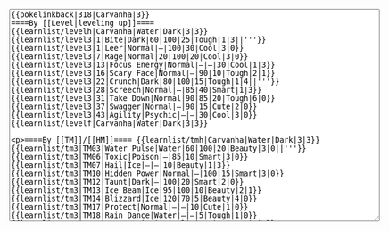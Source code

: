 </p><textarea readonly="" accesskey="," id="wpTextbox1" cols="80" rows="25" style="" class="mw-editfont-monospace" lang="en" dir="ltr" name="wpTextbox1">{{pokelinkback|318|Carvanha|3}}
====By [[Level|leveling up]]====
{{learnlist/levelh|Carvanha|Water|Dark|3|3}}
{{learnlist/level3|1|Bite|Dark|60|100|25|Tough|1|3||'''}}
{{learnlist/level3|1|Leer|Normal|—|100|30|Cool|3|0}}
{{learnlist/level3|7|Rage|Normal|20|100|20|Cool|3|0}}
{{learnlist/level3|13|Focus Energy|Normal|—|—|30|Cool|1|3}}
{{learnlist/level3|16|Scary Face|Normal|—|90|10|Tough|2|1}}
{{learnlist/level3|22|Crunch|Dark|80|100|15|Tough|1|4||'''}}
{{learnlist/level3|28|Screech|Normal|—|85|40|Smart|1|3}}
{{learnlist/level3|31|Take Down|Normal|90|85|20|Tough|6|0}}
{{learnlist/level3|37|Swagger|Normal|—|90|15|Cute|2|0}}
{{learnlist/level3|43|Agility|Psychic|—|—|30|Cool|3|0}}
{{learnlist/levelf|Carvanha|Water|Dark|3|3}}

====By [[TM]]/[[HM]]====
{{learnlist/tmh|Carvanha|Water|Dark|3|3}}
{{learnlist/tm3|TM03|Water Pulse|Water|60|100|20|Beauty|3|0||'''}}
{{learnlist/tm3|TM06|Toxic|Poison|—|85|10|Smart|3|0}}
{{learnlist/tm3|TM07|Hail|Ice|—|—|10|Beauty|1|3}}
{{learnlist/tm3|TM10|Hidden Power|Normal|—|100|15|Smart|3|0}}
{{learnlist/tm3|TM12|Taunt|Dark|—|100|20|Smart|2|0}}
{{learnlist/tm3|TM13|Ice Beam|Ice|95|100|10|Beauty|2|1}}
{{learnlist/tm3|TM14|Blizzard|Ice|120|70|5|Beauty|4|0}}
{{learnlist/tm3|TM17|Protect|Normal|—|—|10|Cute|1|0}}
{{learnlist/tm3|TM18|Rain Dance|Water|—|—|5|Tough|1|0}}
{{learnlist/tm3|TM21|Frustration|Normal|—|100|20|Cute|1|0}}
{{learnlist/tm3|TM27|Return|Normal|—|100|20|Cute|1|0}}
{{learnlist/tm3|TM32|Double Team|Normal|—|—|15|Cool|2|0}}
{{learnlist/tm3|TM41|Torment|Dark|—|100|15|Tough|2|0}}
{{learnlist/tm3|TM42|Facade|Normal|70|100|20|Cute|2|0}}
{{learnlist/tm3|TM43|Secret Power|Normal|70|100|20|Smart|1|0}}
{{learnlist/tm3|TM44|Rest|Psychic|—|—|10|Cute|2|0}}
{{learnlist/tm3|TM45|Attract|Normal|—|100|15|Cute|2|0}}
{{learnlist/tm3|TM46|Thief|Dark|40|100|10|Tough|1|0||'''}}
{{learnlist/tm3|HM03|Surf|Water|95|100|15|Beauty|3|0||'''}}
{{learnlist/tm3|HM07|Waterfall|Water|80|100|15|Tough|2|0||'''}}
{{learnlist/tm3|HM08|Dive|Water|60|100|10|Beauty|2|0||'''}}
{{learnlist/tmf|Carvanha|Water|Dark|3|3}}

====By {{pkmn|breeding}}====
{{learnlist/breedh|Carvanha|Water|Dark|3|3}}
{{learnlist/breed3|{{MSP/3|369|Relicanth}}|Double-Edge|Normal|120|100|15|Tough|6|0}}
{{learnlist/breed3|{{MSP/3|130|Gyarados}}{{MSP/3|170|Chinchou}}{{MSP/3|171|Lanturn}}{{MSP/3|211|Qwilfish}}{{MSP/3|320|Wailmer}}{{MSP/3|321|Wailord}}&lt;br>{{MSP/3|369|Relicanth}}|Hydro Pump|Water|120|80|5|Beauty|4|0||'''}}
{{learnlist/breed3|{{MSP/3|130|Gyarados}}|Thrash|Normal|90|100|20|Tough|4|4}}
{{learnlist/breedf|Carvanha|Water|Dark|3|3}}

====By [[Move Tutor|tutoring]]====
{{learnlist/tutorh|Carvanha|Water|Dark|3|3}}
{{learnlist/tutor3|Double-Edge|Normal|120|100|15|Tough|6|0|||yes|yes|yes}}
{{learnlist/tutor3|Endure|Normal|—|—|10|Tough|2|0|||no|yes|no}}
{{learnlist/tutor3|Fury Cutter|Bug|10|95|20|Cool|3|0|||no|yes|no}}
{{learnlist/tutor3|Icy Wind|Ice|55|95|15|Beauty|1|3|||no|yes|yes}}
{{learnlist/tutor3|Mimic|Normal|—|—|10|Cute|1|0|||yes|yes|yes}}
{{learnlist/tutor3|Mud-Slap|Ground|20|100|10|Cute|2|1|||no|yes|no}}
{{learnlist/tutor3|Sleep Talk|Normal|—|—|10|Cute|3|0|||no|yes|no}}
{{learnlist/tutor3|Snore|Normal|40|100|15|Cute|4|0|||no|yes|no}}
{{learnlist/tutor3|Substitute|Normal|—|—|10|Smart|2|0|||yes|yes|yes}}
{{learnlist/tutor3|Swagger|Normal|—|90|15|Cute|2|0|||no|yes|yes}}
{{learnlist/tutor3|Swift|Normal|60|—|20|Cool|2|0|||no|yes|no}}
{{learnlist/tutorf|Carvanha|Water|Dark|3|3}}

====Special moves====
{{Shadow moves|318|15|Shadow Blitz|Shadow Hold|--|--|Refresh|Normal|Water Pulse|Water|Bite|Dark|Scary Face|Normal|XD|water|dark}}

[[it:Carvanha/Mosse apprese in terza generazione]]
[[zh:利牙鱼/第三世代招式表]]
